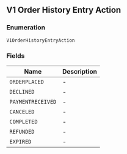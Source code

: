 ## V1 Order History Entry Action

### Enumeration

`V1OrderHistoryEntryAction`

### Fields

| Name | Description |
|  --- | --- |
| `ORDERPLACED` | - |
| `DECLINED` | - |
| `PAYMENTRECEIVED` | - |
| `CANCELED` | - |
| `COMPLETED` | - |
| `REFUNDED` | - |
| `EXPIRED` | - |

